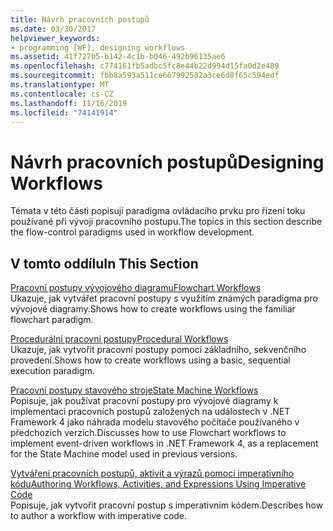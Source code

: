 ```yaml
---
title: Návrh pracovních postupů
ms.date: 03/30/2017
helpviewer_keywords:
- programming [WF], designing workflows
ms.assetid: 41f727b5-b142-4c1b-b046-492b96135ae6
ms.openlocfilehash: c774161fb5adbc5fc8e44b22d994d15fa0d2e489
ms.sourcegitcommit: fbb8a593a511ce667992502a3ce6d8f65c594edf
ms.translationtype: MT
ms.contentlocale: cs-CZ
ms.lasthandoff: 11/16/2019
ms.locfileid: "74141914"
---
```

# <a name="designing-workflows"></a><span data-ttu-id="0e185-102">Návrh pracovních postupů</span><span class="sxs-lookup"><span data-stu-id="0e185-102">Designing Workflows</span></span>
<span data-ttu-id="0e185-103">Témata v této části popisují paradigma ovládacího prvku pro řízení toku používané při vývoji pracovního postupu.</span><span class="sxs-lookup"><span data-stu-id="0e185-103">The topics in this section describe the flow-control paradigms used in workflow development.</span></span>  
  
## <a name="in-this-section"></a><span data-ttu-id="0e185-104">V tomto oddílu</span><span class="sxs-lookup"><span data-stu-id="0e185-104">In This Section</span></span>  
 [<span data-ttu-id="0e185-105">Pracovní postupy vývojového diagramu</span><span class="sxs-lookup"><span data-stu-id="0e185-105">Flowchart Workflows</span></span>](flowchart-workflows.md)  
 <span data-ttu-id="0e185-106">Ukazuje, jak vytvářet pracovní postupy s využitím známých paradigma pro vývojové diagramy.</span><span class="sxs-lookup"><span data-stu-id="0e185-106">Shows how to create workflows using the familiar flowchart paradigm.</span></span>  
  
 [<span data-ttu-id="0e185-107">Procedurální pracovní postupy</span><span class="sxs-lookup"><span data-stu-id="0e185-107">Procedural Workflows</span></span>](procedural-workflows.md)  
 <span data-ttu-id="0e185-108">Ukazuje, jak vytvořit pracovní postupy pomocí základního, sekvenčního provedení.</span><span class="sxs-lookup"><span data-stu-id="0e185-108">Shows how to create workflows using a basic, sequential execution paradigm.</span></span>  
  
 [<span data-ttu-id="0e185-109">Pracovní postupy stavového stroje</span><span class="sxs-lookup"><span data-stu-id="0e185-109">State Machine Workflows</span></span>](state-machine-workflows.md)  
 <span data-ttu-id="0e185-110">Popisuje, jak používat pracovní postupy pro vývojové diagramy k implementaci pracovních postupů založených na událostech v .NET Framework 4 jako náhrada modelu stavového počítače používaného v předchozích verzích.</span><span class="sxs-lookup"><span data-stu-id="0e185-110">Discusses how to use Flowchart workflows to implement event-driven workflows in .NET Framework 4, as a replacement for the State Machine model used in previous versions.</span></span>  
  
 [<span data-ttu-id="0e185-111">Vytváření pracovních postupů, aktivit a výrazů pomocí imperativního kódu</span><span class="sxs-lookup"><span data-stu-id="0e185-111">Authoring Workflows, Activities, and Expressions Using Imperative Code</span></span>](authoring-workflows-activities-and-expressions-using-imperative-code.md)  
 <span data-ttu-id="0e185-112">Popisuje, jak vytvořit pracovní postup s imperativním kódem.</span><span class="sxs-lookup"><span data-stu-id="0e185-112">Describes how to author a workflow with imperative code.</span></span>
